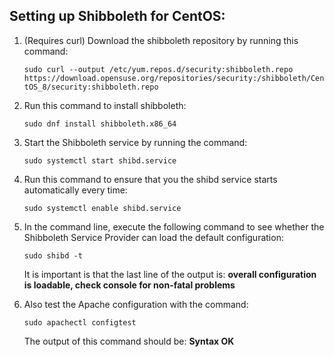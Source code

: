 ## Setting up Shibboleth for CentOS:
1. (Requires curl) Download the shibboleth repository by running this command:

	```sudo curl --output /etc/yum.repos.d/security:shibboleth.repo  https://download.opensuse.org/repositories/security:/shibboleth/CentOS_8/security:shibboleth.repo```

2. Run this command to install shibboleth:

	```sudo dnf install shibboleth.x86_64```

3. Start the Shibboleth service by running the command:

	```sudo systemctl start shibd.service```

4. Run this command to ensure that you the shibd service starts automatically every time:

	```sudo systemctl enable shibd.service```

5. In the command line, execute the following command to see whether the Shibboleth Service Provider can load the default configuration:

	```sudo shibd -t```
	
	It is important is that the last line of the output is: **overall configuration is loadable, check console for non-fatal problems**


6. Also test the Apache configuration with the command:

	```sudo apachectl configtest```

	The output of this command should be: **Syntax OK**
